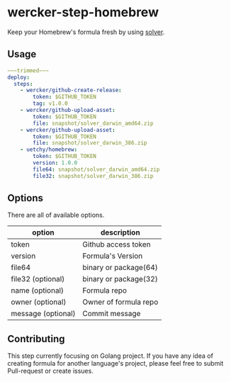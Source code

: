 # wercker-step-homebrew

Keep your Homebrew's formula fresh by using [solver](https://github.com/uetchy/solver).

## Usage

```yaml
~~~trimmed~~~
deploy:
  steps:
    - wercker/github-create-release:
        token: $GITHUB_TOKEN
        tag: v1.0.0
    - wercker/github-upload-asset:
        token: $GITHUB_TOKEN
        file: snapshot/solver_darwin_amd64.zip
    - wercker/github-upload-asset:
        token: $GITHUB_TOKEN
        file: snapshot/solver_darwin_386.zip
    - uetchy/homebrew:
        token: $GITHUB_TOKEN
        version: 1.0.0
        file64: snapshot/solver_darwin_amd64.zip
        file32: snapshot/solver_darwin_386.zip
```

## Options

There are all of available options.

|option |description          |
|-------|---------------------|
|token  |Github access token  |
|version|Formula's Version    |
|file64 |binary or package(64)|
|file32 (optional)|binary or package(32)|
|name (optional)|Formula repo |
|owner (optional)|Owner of formula repo|
|message (optional)|Commit message|

## Contributing

This step currently focusing on Golang project.
If you have any idea of creating formula for another language's project, please feel free to submit Pull-request or create issues.

